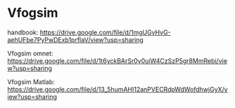# Vfogsim
handbook: https://drive.google.com/file/d/1mgUGvHvG-aehUFbe7PyPwDExb1prflaV/view?usp=sharing

Vfogsim omnet: https://drive.google.com/file/d/1t6yckBArSr0y0uiW4CzSzP5gr8MmRebi/view?usp=sharing

Vfogsim Matlab: https://drive.google.com/file/d/13_5humAHI12anPVECRdpWdWofdhwjGyX/view?usp=sharing
